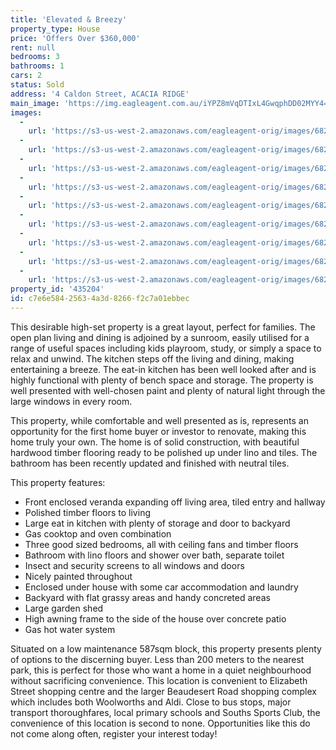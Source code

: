 ```yaml
---
title: 'Elevated & Breezy'
property_type: House
price: 'Offers Over $360,000'
rent: null
bedrooms: 3
bathrooms: 1
cars: 2
status: Sold
address: '4 Caldon Street, ACACIA RIDGE'
main_image: 'https://img.eagleagent.com.au/iYPZ8mVqDTIxL4GwqphDD02MYY4=/1280x854/smart/https://s3-us-west-2.amazonaws.com/eagleagent-orig/images/6821693/127322922-image-M.jpg'
images:
  -
    url: 'https://s3-us-west-2.amazonaws.com/eagleagent-orig/images/6821701/127322922-image-H.jpg'
  -
    url: 'https://s3-us-west-2.amazonaws.com/eagleagent-orig/images/6821700/127322922-image-G.jpg'
  -
    url: 'https://s3-us-west-2.amazonaws.com/eagleagent-orig/images/6821699/127322922-image-F.jpg'
  -
    url: 'https://s3-us-west-2.amazonaws.com/eagleagent-orig/images/6821698/127322922-image-E.jpg'
  -
    url: 'https://s3-us-west-2.amazonaws.com/eagleagent-orig/images/6821697/127322922-image-D.jpg'
  -
    url: 'https://s3-us-west-2.amazonaws.com/eagleagent-orig/images/6821696/127322922-image-C.jpg'
  -
    url: 'https://s3-us-west-2.amazonaws.com/eagleagent-orig/images/6821695/127322922-image-B.jpg'
  -
    url: 'https://s3-us-west-2.amazonaws.com/eagleagent-orig/images/6821694/127322922-image-A.jpg'
  -
    url: 'https://s3-us-west-2.amazonaws.com/eagleagent-orig/images/6821693/127322922-image-M.jpg'
property_id: '435204'
id: c7e6e584-2563-4a3d-8266-f2c7a01ebbec
---
```

This desirable high-set property is a great layout, perfect for families. The open plan living and dining is adjoined by a sunroom, easily utilised for a range of useful spaces including kids playroom, study, or simply a space to relax and unwind. The kitchen steps off the living and dining, making entertaining a breeze. The eat-in kitchen has been well looked after and is highly functional with plenty of bench space and storage. The property is well presented with well-chosen paint and plenty of natural light through the large windows in every room.

This property, while comfortable and well presented as is, represents an opportunity for the first home buyer or investor to renovate, making this home truly your own. The home is of solid construction, with beautiful hardwood timber flooring ready to be polished up under lino and tiles. The bathroom has been recently updated and finished with neutral tiles.

This property features:

*  Front enclosed veranda expanding off living area, tiled entry and hallway
*  Polished timber floors to living
*  Large eat in kitchen with plenty of storage and door to backyard
*  Gas cooktop and oven combination
*  Three good sized bedrooms, all with ceiling fans and timber floors
*  Bathroom with lino floors and shower over bath, separate toilet
*  Insect and security screens to all windows and doors
*  Nicely painted throughout
*  Enclosed under house with some car accommodation and laundry
*  Backyard with flat grassy areas and handy concreted areas
*  Large garden shed
*  High awning frame to the side of the house over concrete patio
*  Gas hot water system

Situated on a low maintenance 587sqm block, this property presents plenty of options to the discerning buyer. Less than 200 meters to the nearest park, this is perfect for those who want a home in a quiet neighbourhood without sacrificing convenience. This location is convenient to Elizabeth Street shopping centre and the larger Beaudesert Road shopping complex which includes both Woolworths and Aldi. Close to bus stops, major transport thoroughfares, local primary schools and Souths Sports Club, the convenience of this location is second to none. Opportunities like this do not come along often, register your interest today!
